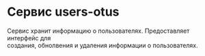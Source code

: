 # Сервис users-otus
Сервис хранит информацию о пользователях. Предоставляет интерфейс для  
создания, обнолвения и удаления информации о пользователях. 